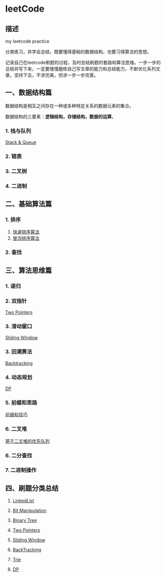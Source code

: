 # leetCode

## 描述

my leetcode practice

分类练习，并学会总结，既要懂得基础的数据结构，也要习得算法的思想。

记录自己在leetcode刷题的过程，及时总结刷题的套路和算法思维。一步一步的总结并写下来，一定要慢慢磨练自己写文章的能力和总结能力，不断优化系列文章。坚持下去，不求完美，但求一步一步完善。

## **一、数据结构篇**

数据结构是相互之间存在一种或多种特定关系的数据元素的集合。

数据结构的三要素：**逻辑结构，存储结构，数据的运算**。

### 1. 栈与队列

[Stack & Queue](./summary/stack&queue.md)

### 2. 链表

### 3. 二叉树

### 4. 二进制

## **二、基础算法篇**

### 1. 排序

1. [快速排序算法](./sort/quicksort.md)
2. [冒泡排序算法](./sort/bubblesort.md)

### 2. 查找

## **三、算法思维篇**

### 1. 递归

### 2. 双指针

[Two Pointers](./summary/twoPointers.md)

### 3. 滑动窗口

[Sliding Window](./summary/slidingWindow.md)

### 3. 回溯算法

[Backtracking](./summary/backtracking.md)

### 4. 动态规划

[DP](./dynamicProgramming/README.md)

### 5. 前缀和思路

[前缀和技巧](./summary/presum.md)

### 6. 二叉堆

[基于二叉堆的优先队列](./head/priorityQueue.md)

### 6. 二分查找

### 7. 二进制操作

## **四、刷题分类总结**

1. [LinkedList](./linkedList/README.md)

2. [Bit Manipulation](./bitManipulation/README.md)

3. [Binary Tree](./tree/README.md)

4. [Two Pointers](./twoPointers/README.md)

5. [Sliding Window](./slidingWindow/README.md)

6. [BackTracking](./backTracking/README.md)

7. [Trie](./trie/README.md)

8. [DP](./dynamicProgramming/README.md)
